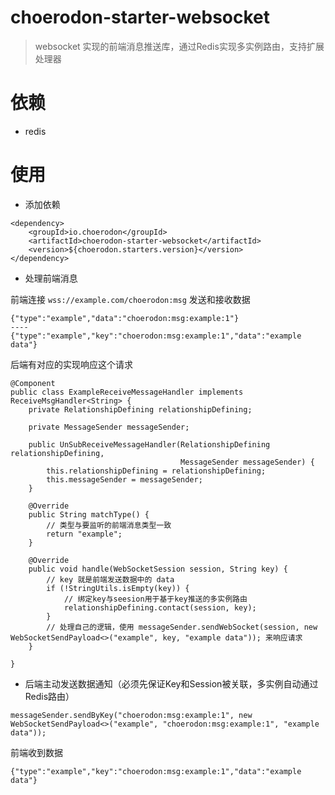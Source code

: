 # choerodon-starter-websocket

> websocket 实现的前端消息推送库，通过Redis实现多实例路由，支持扩展处理器

# 依赖

* redis

# 使用

* 添加依赖

```
<dependency>
    <groupId>io.choerodon</groupId>
    <artifactId>choerodon-starter-websocket</artifactId>
    <version>${choerodon.starters.version}</version>
</dependency>
```

* 处理前端消息

前端连接 `wss://example.com/choerodon:msg` 发送和接收数据

```
{"type":"example","data":"choerodon:msg:example:1"}
----
{"type":"example","key":"choerodon:msg:example:1","data":"example data"}
```

后端有对应的实现响应这个请求

```
@Component
public class ExampleReceiveMessageHandler implements ReceiveMsgHandler<String> {
    private RelationshipDefining relationshipDefining;

    private MessageSender messageSender;

    public UnSubReceiveMessageHandler(RelationshipDefining relationshipDefining,
                                      MessageSender messageSender) {
        this.relationshipDefining = relationshipDefining;
        this.messageSender = messageSender;
    }

    @Override
    public String matchType() {
        // 类型与要监听的前端消息类型一致
        return "example";
    }

    @Override
    public void handle(WebSocketSession session, String key) {
        // key 就是前端发送数据中的 data
        if (!StringUtils.isEmpty(key)) {
            // 绑定key与seesion用于基于key推送的多实例路由
            relationshipDefining.contact(session, key);
        }
        // 处理自己的逻辑，使用 messageSender.sendWebSocket(session, new WebSocketSendPayload<>("example", key, "example data")); 来响应请求
    }

}
```

* 后端主动发送数据通知（必须先保证Key和Session被关联，多实例自动通过Redis路由）

```
messageSender.sendByKey("choerodon:msg:example:1", new WebSocketSendPayload<>("example", "choerodon:msg:example:1", "example data"));
```

前端收到数据

```
{"type":"example","key":"choerodon:msg:example:1","data":"example data"}
```
